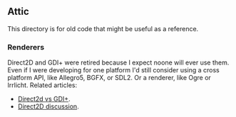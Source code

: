 
Attic
-----

This directory is for old code that might be useful as a reference.

### Renderers

Direct2D and GDI+ were retired because I expect noone will ever use them. Even if I were
developing for one platform I'd still consider using a cross platform API, like Allegro5, BGFX,
or SDL2. Or a renderer, like Ogre or Irrlicht.
Related articles:

- [Direct2d vs GDI+](https://msdn.microsoft.com/en-us/library/windows/desktop/ff729480(v=vs.85).aspx).
- [Direct2D discussion](http://braid-game.com/news/2009/01/a-demonstration-that-direct2d-is-patently-ridiculous/).
